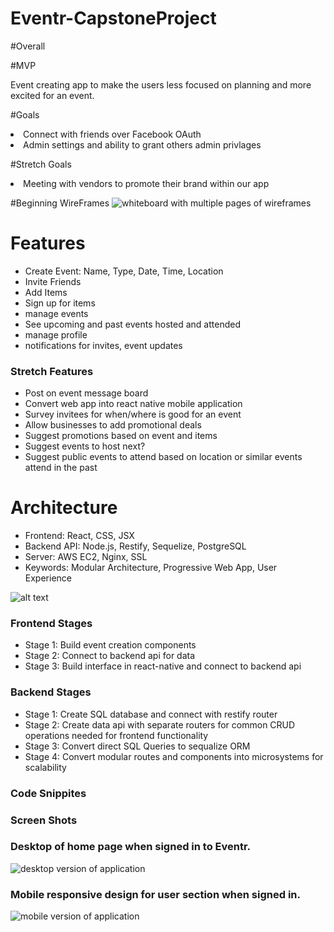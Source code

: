 # Eventr-CapstoneProject



#Overall



#MVP
<p>Event creating app to make the users less focused on planning and more excited for an event.</p>

#Goals
<li>Connect with friends over Facebook OAuth</li>
<li>Admin settings and ability to grant others admin privlages</li>



#Stretch Goals
<li>Meeting with vendors to promote their brand within our app</li>




#Beginning WireFrames
<img src="" alt="whiteboard with multiple pages of wireframes"/>


# Features
* Create Event: Name, Type, Date, Time, Location
* Invite Friends
* Add Items
* Sign up for items
* manage events
* See upcoming and past events hosted and attended
* manage profile
* notifications for invites, event updates

### Stretch Features
* Post on event message board
* Convert web app into react native mobile application
* Survey invitees for when/where is good for an event
* Allow businesses to add promotional deals
* Suggest promotions based on event and items
* Suggest events to host next?
* Suggest public events to attend based on location or similar events attend in the past


# Architecture
* Frontend: React, CSS, JSX
* Backend API: Node.js, Restify, Sequelize, PostgreSQL    
* Server: AWS EC2, Nginx, SSL
* Keywords: Modular Architecture, Progressive Web App, User Experience

![alt text](planning-board.jpg "planning board")

### Frontend Stages
* Stage 1: Build event creation components
* Stage 2: Connect to backend api for data
* Stage 3: Build interface in react-native and connect to backend api


### Backend Stages
* Stage 1: Create SQL database and connect with restify router
* Stage 2: Create data api with separate routers for common CRUD operations needed for frontend functionality
* Stage 3: Convert direct SQL Queries to sequalize ORM
* Stage 4: Convert modular routes and components into microsystems for scalability


### Code Snippites


### Screen Shots
<h3>Desktop of home page when signed in to Eventr.</h3>
<img src="/images/desktopscreenshot.png" height: '500px' alt="desktop version of application"/>

<h3>Mobile responsive design for user section when signed in.</h3>
<img src="/images/mobilescreenshot.png" height: '500px' alt="mobile version of application"/>